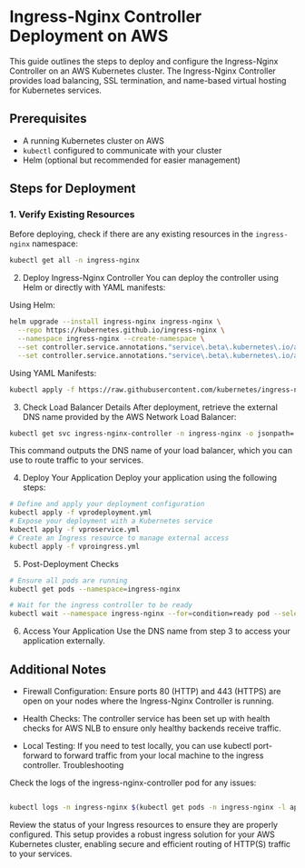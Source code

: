 # Ingress-Nginx Controller Deployment on AWS

This guide outlines the steps to deploy and configure the Ingress-Nginx Controller on an AWS Kubernetes cluster. The Ingress-Nginx Controller provides load balancing, SSL termination, and name-based virtual hosting for Kubernetes services.

## Prerequisites

- A running Kubernetes cluster on AWS
- `kubectl` configured to communicate with your cluster
- Helm (optional but recommended for easier management)

## Steps for Deployment

### 1. Verify Existing Resources
Before deploying, check if there are any existing resources in the `ingress-nginx` namespace:

```bash
kubectl get all -n ingress-nginx
```

2. Deploy Ingress-Nginx Controller
You can deploy the controller using Helm or directly with YAML manifests:

Using Helm:
```bash
helm upgrade --install ingress-nginx ingress-nginx \
  --repo https://kubernetes.github.io/ingress-nginx \
  --namespace ingress-nginx --create-namespace \
  --set controller.service.annotations."service\.beta\.kubernetes\.io/aws-load-balancer-type"=nlb \
  --set controller.service.annotations."service\.beta\.kubernetes\.io/aws-load-balancer-backend-protocol"=tcp
```

Using YAML Manifests:

```bash
kubectl apply -f https://raw.githubusercontent.com/kubernetes/ingress-nginx/controller-v1.12.0/deploy/static/provider/aws/deploy.yaml
```

3. Check Load Balancer Details
After deployment, retrieve the external DNS name provided by the AWS Network Load Balancer:

```bash
kubectl get svc ingress-nginx-controller -n ingress-nginx -o jsonpath='{.status.loadBalancer.ingress[0].hostname}'
```

This command outputs the DNS name of your load balancer, which you can use to route traffic to your services.

4. Deploy Your Application
Deploy your application using the following steps:


```bash
# Define and apply your deployment configuration
kubectl apply -f vprodeployment.yml
# Expose your deployment with a Kubernetes service
kubectl apply -f vproservice.yml
# Create an Ingress resource to manage external access
kubectl apply -f vproingress.yml

```

5. Post-Deployment Checks

```bash
# Ensure all pods are running
kubectl get pods --namespace=ingress-nginx

# Wait for the ingress controller to be ready
kubectl wait --namespace ingress-nginx --for=condition=ready pod --selector=app.kubernetes.io/component=controller --timeout=120s
```

6. Access Your Application
Use the DNS name from step 3 to access your application externally.

## Additional Notes
- Firewall Configuration: Ensure ports 80 (HTTP) and 443 (HTTPS) are open on your nodes where the Ingress-Nginx Controller is running.

- Health Checks: The controller service has been set up with health checks for AWS NLB to ensure only healthy backends receive traffic.

- Local Testing: If you need to test locally, you can use kubectl port-forward to forward traffic from your local machine to the ingress controller.
Troubleshooting

Check the logs of the ingress-nginx-controller pod for any issues:

```bash

kubectl logs -n ingress-nginx $(kubectl get pods -n ingress-nginx -l app.kubernetes.io/component=controller -o jsonpath='{.items[0].metadata.name}')

```

Review the status of your Ingress resources to ensure they are properly configured.
This setup provides a robust ingress solution for your AWS Kubernetes cluster, enabling secure and efficient routing of HTTP(S) traffic to your services.